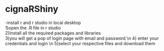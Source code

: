# cignaRShiny
-install r and r studio in local desktop  <br />
1)open the .R file in r studio  <br />
2)Install all the required packages and libraries  <br />
3)you will get a pop of login page with email and password \n
4) enter your credentials and login \n
5)select your respective files and download them
